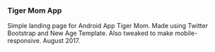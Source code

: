### Tiger Mom App


Simple landing page for Android App Tiger Mom. Made using Twitter Bootstrap and New Age Template. Also tweaked to make mobile-responsive. August 2017. 